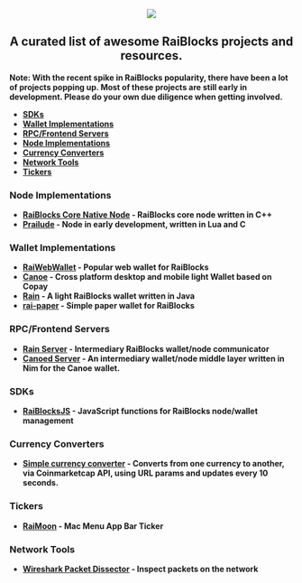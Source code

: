 <p align="center">
  <img src="https://i.imgur.com/CMUz7Ni.png"><b />
  <h2 align="center">A curated list of awesome RaiBlocks projects and resources.</h2>
  <p> Note: With the recent spike in RaiBlocks popularity, there have been a lot of projects popping up. Most of these projects are still early in development. <b>Please do your own due diligence when getting involved.</b></p>
</p>

* [SDKs](#SDKs)
* [Wallet Implementations](#WalletImplementations)
* [RPC/Frontend Servers](#RPCServers)
* [Node Implementations](#NodeImplementations)
* [Currency Converters](#RaiBlocksCurrencyConverters)
* [Network Tools](#NetworkTools)
* [Tickers](#Tickers)

### Node Implementations
<a name="NodeImplementations"></a>
* [RaiBlocks Core Native Node](https://github.com/clemahieu/raiblocks) - RaiBlocks core node written in C++
* [Prailude](https://github.com/slact/prailude) - Node in early development, written in Lua and C

### Wallet Implementations
<a name="WalletImplementations"></a>
* [RaiWebWallet](https://github.com/jaimehgb/RaiWebWallet) - Popular web wallet for RaiBlocks
* [Canoe](https://getcanoe.io) - Cross platform desktop and mobile light Wallet based on Copay
* [Rain](https://github.com/thehen101/Rain) - A light RaiBlocks wallet written in Java
* [rai-paper](https://github.com/Blootoon/rai-paper) - Simple paper wallet for RaiBlocks

### RPC/Frontend Servers
<a name="RPCServers"></a>
* [Rain Server](https://github.com/thehen101/RainServer) - Intermediary RaiBlocks wallet/node communicator
* [Canoed Server](https://github.com/gokr/canoed) - An intermediary wallet/node middle layer written in Nim for the Canoe wallet.

### SDKs
<a name="SDKs"></a>
* [RaiBlocksJS](https://github.com/SergiySW/RaiBlocksJS) - JavaScript functions for RaiBlocks node/wallet management

### Currency Converters
<a name="RaiBlocksCurrencyConverters"></a>
* [Simple currency converter](http://raiw.krampe.se/value.html?currency=raiblocks&to=usd&value=100) - Converts from one currency to another, via Coinmarketcap API, using URL params and updates every 10 seconds.

### Tickers
<a name="Tickers"></a>
* [RaiMoon](https://github.com/dannytatom/RaiMoon) - Mac Menu App Bar Ticker

### Network Tools
<a name="NetworkTools"></a>
* [Wireshark Packet Dissector](https://gist.github.com/slact/63571aad31d8f445ac045391a7857ef5) - Inspect packets on the network

